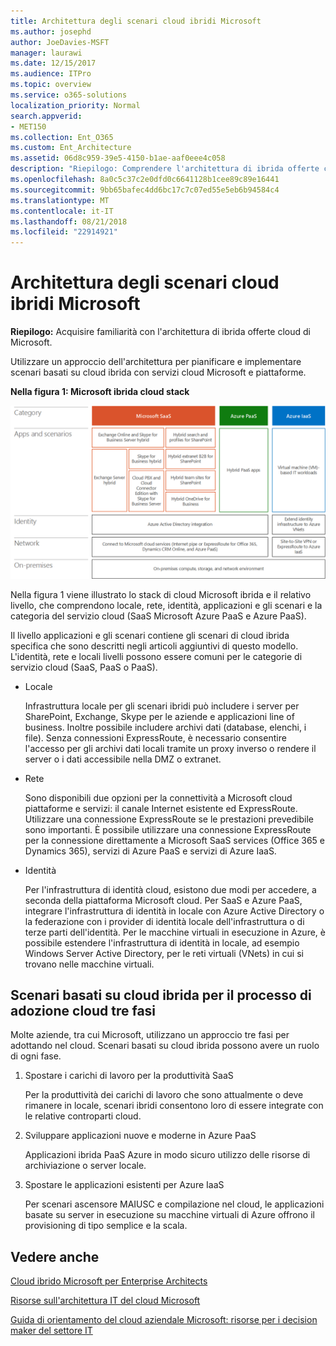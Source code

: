 ```yaml
---
title: Architettura degli scenari cloud ibridi Microsoft
ms.author: josephd
author: JoeDavies-MSFT
manager: laurawi
ms.date: 12/15/2017
ms.audience: ITPro
ms.topic: overview
ms.service: o365-solutions
localization_priority: Normal
search.appverid:
- MET150
ms.collection: Ent_O365
ms.custom: Ent_Architecture
ms.assetid: 06d8c959-39e5-4150-b1ae-aaf0eee4c058
description: "Riepilogo: Comprendere l'architettura di ibrida offerte cloud di Microsoft."
ms.openlocfilehash: 8a0c5c37c2e0dfd0c6641128b1cee89c89e16441
ms.sourcegitcommit: 9bb65bafec4dd6bc17c7c07ed55e5eb6b94584c4
ms.translationtype: MT
ms.contentlocale: it-IT
ms.lasthandoff: 08/21/2018
ms.locfileid: "22914921"
---
```

# <a name="architecture-of-microsoft-hybrid-cloud-scenarios"></a>Architettura degli scenari cloud ibridi Microsoft

 **Riepilogo:** Acquisire familiarità con l'architettura di ibrida offerte cloud di Microsoft.
  
Utilizzare un approccio dell'architettura per pianificare e implementare scenari basati su cloud ibrida con servizi cloud Microsoft e piattaforme.
  
**Nella figura 1: Microsoft ibrida cloud stack**

![Stack cloud ibrido Microsoft](media/Hybrid-Poster/Hybrid-Cloud-Stack.png)
  
Nella figura 1 viene illustrato lo stack di cloud Microsoft ibrida e il relativo livello, che comprendono locale, rete, identità, applicazioni e gli scenari e la categoria del servizio cloud (SaaS Microsoft Azure PaaS e Azure PaaS).
  
Il livello applicazioni e gli scenari contiene gli scenari di cloud ibrida specifica che sono descritti negli articoli aggiuntivi di questo modello. L'identità, rete e locali livelli possono essere comuni per le categorie di servizio cloud (SaaS, PaaS o PaaS).
  
- Locale
    
    Infrastruttura locale per gli scenari ibridi può includere i server per SharePoint, Exchange, Skype per le aziende e applicazioni line of business. Inoltre possibile includere archivi dati (database, elenchi, i file). Senza connessioni ExpressRoute, è necessario consentire l'accesso per gli archivi dati locali tramite un proxy inverso o rendere il server o i dati accessibile nella DMZ o extranet.
    
- Rete
    
    Sono disponibili due opzioni per la connettività a Microsoft cloud piattaforme e servizi: il canale Internet esistente ed ExpressRoute. Utilizzare una connessione ExpressRoute se le prestazioni prevedibile sono importanti. È possibile utilizzare una connessione ExpressRoute per la connessione direttamente a Microsoft SaaS services (Office 365 e Dynamics 365), servizi di Azure PaaS e servizi di Azure IaaS.
    
- Identità
    
    Per l'infrastruttura di identità cloud, esistono due modi per accedere, a seconda della piattaforma Microsoft cloud. Per SaaS e Azure PaaS, integrare l'infrastruttura di identità in locale con Azure Active Directory o la federazione con i provider di identità locale dell'infrastruttura o di terze parti dell'identità. Per le macchine virtuali in esecuzione in Azure, è possibile estendere l'infrastruttura di identità in locale, ad esempio Windows Server Active Directory, per le reti virtuali (VNets) in cui si trovano nelle macchine virtuali.
    
## <a name="hybrid-cloud-scenarios-for-the-three-phase-cloud-adoption-process"></a>Scenari basati su cloud ibrida per il processo di adozione cloud tre fasi

Molte aziende, tra cui Microsoft, utilizzano un approccio tre fasi per adottando nel cloud. Scenari basati su cloud ibrida possono avere un ruolo di ogni fase.
  
1. Spostare i carichi di lavoro per la produttività SaaS
    
    Per la produttività dei carichi di lavoro che sono attualmente o deve rimanere in locale, scenari ibridi consentono loro di essere integrate con le relative controparti cloud.
    
2. Sviluppare applicazioni nuove e moderne in Azure PaaS
    
    Applicazioni ibrida PaaS Azure in modo sicuro utilizzo delle risorse di archiviazione o server locale.
    
3. Spostare le applicazioni esistenti per Azure IaaS
    
    Per scenari ascensore MAIUSC e compilazione nel cloud, le applicazioni basate su server in esecuzione su macchine virtuali di Azure offrono il provisioning di tipo semplice e la scala.
    
## <a name="see-also"></a>Vedere anche

[Cloud ibrido Microsoft per Enterprise Architects](microsoft-hybrid-cloud-for-enterprise-architects.md)
  
[Risorse sull'architettura IT del cloud Microsoft](microsoft-cloud-it-architecture-resources.md)

[Guida di orientamento del cloud aziendale Microsoft: risorse per i decision maker del settore IT](https://sway.com/FJ2xsyWtkJc2taRD)



